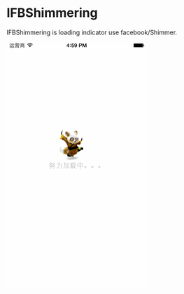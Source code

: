 IFBShimmering
=============

IFBShimmering is loading indicator use facebook/Shimmer.

![Shimmer](https://github.com/yidahis/IFBShimmering/blob/master/IFBShimmer.gif?raw=true)